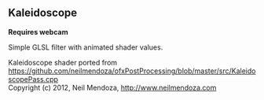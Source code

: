 Kaleidoscope
----------

**Requires webcam**

Simple GLSL filter with animated shader values. 

Kaleidoscope shader ported from https://github.com/neilmendoza/ofxPostProcessing/blob/master/src/KaleidoscopePass.cpp  
Copyright (c) 2012, Neil Mendoza, http://www.neilmendoza.com 